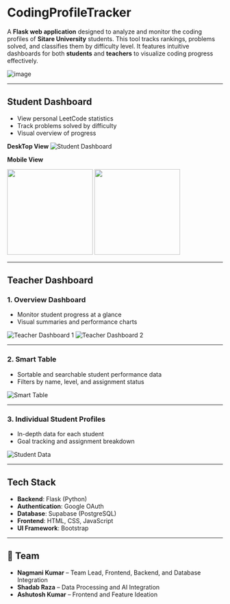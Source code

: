 # CodingProfileTracker

A **Flask web application** designed to analyze and monitor the coding profiles of **Sitare University** students. This tool tracks rankings, problems solved, and classifies them by difficulty level. It features intuitive dashboards for both **students** and **teachers** to visualize coding progress effectively.

![image](https://github.com/user-attachments/assets/109caca3-4f23-44a3-820a-f16b238635cb)

---

## Student Dashboard

* View personal LeetCode statistics
* Track problems solved by difficulty
* Visual overview of progress

**DeskTop View**
![Student Dashboard](https://github.com/user-attachments/assets/181471c9-22fc-4e25-b0f7-c003c207517a)

**Mobile View**  
<p align="left">
  <img src="https://github.com/user-attachments/assets/5313351a-fb97-4bcf-91e9-9670c3fd8f03" width="200"/>
  <img src="https://github.com/user-attachments/assets/ec2ce21c-dc3c-4a6d-95b6-8ab2e010e700" width="200"/>
</p>

---

## Teacher Dashboard

### 1. Overview Dashboard

* Monitor student progress at a glance
* Visual summaries and performance charts

![Teacher Dashboard 1](https://github.com/user-attachments/assets/3da253c9-3b23-4854-871d-8f8422769fb4)
![Teacher Dashboard 2](https://github.com/user-attachments/assets/c2eff8c6-a046-4a99-bfbc-5827ec7046b0)


---

### 2. Smart Table

* Sortable and searchable student performance data
* Filters by name, level, and assignment status

![Smart Table](https://github.com/user-attachments/assets/6b34c649-295e-4985-8083-d602b1be677e)

---

### 3. Individual Student Profiles

* In-depth data for each student
* Goal tracking and assignment breakdown

![Student Data](https://github.com/user-attachments/assets/16d0853a-6cb0-4898-a196-aa6ca6ba2797)

---

## Tech Stack

* **Backend**: Flask (Python)
* **Authentication**: Google OAuth
* **Database**: Supabase (PostgreSQL)
* **Frontend**: HTML, CSS, JavaScript
* **UI Framework**: Bootstrap

---

## 👥 Team

* **Nagmani Kumar** – Team Lead, Frontend, Backend, and Database Integration
* **Shadab Raza** – Data Processing and AI Integration
* **Ashutosh Kumar** – Frontend and Feature Ideation

